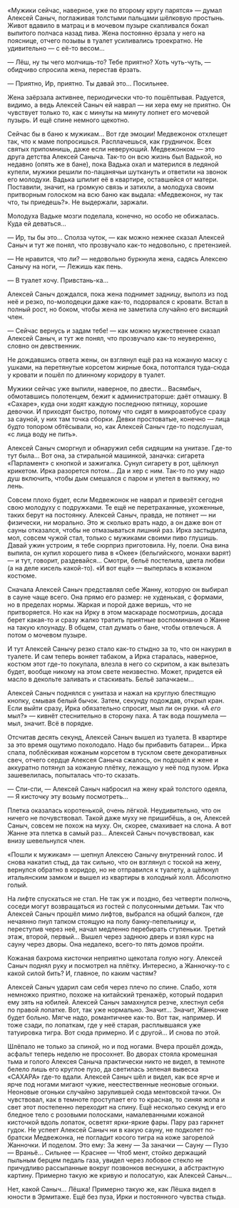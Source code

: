 «Мужики сейчас, наверное, уже по второму кругу парятся» — думал Алексей Саныч, поглаживая толстыми пальцами шёлковую простынь. Живот вдавило в матрац и в мочевом пузыре скапливался бокал выпитого полчаса назад пива. Жена постоянно ёрзала у него на пояснице, отчего позывы в туалет усиливались троекратно. Не удивительно — с её-то весом...

— Лёш, ну ты чего молчишь-то? Тебе приятно? Хоть чуть-чуть, — обидчиво спросила жена, перестав ёрзать.

— Приятно, Ир, приятно. Ты давай это… Посильнее.

Жена заёрзала активнее, периодически что-то пошёптывая. Радуется, видимо, а ведь Алексей Саныч ей наврал — ни хера ему не приятно. Он чувствует только то, как с минуты на минуту лопнет его мочевой пузырь. И ещё спине немного щекотно. 

Сейчас бы в баню к мужикам… Вот где эмоции! Медвежонок отхлещет так, что к маме попросишься. Расплачешься, как грудничок. Всех святых припомнишь, даже если неверующий. Медвежонком — это друга детства Алексей Саныча. Так-то он всю жизнь был Вадькой, но недавно (опять же в бане), пока Вадька охал и матерился в ледяной купели, мужики решили по-пацанячьи шуткануть и ответили на звонок его молодухи. Вадька шпилит её в квартире, оставшейся от матери. Поставили, значит, на громкую связь и затихли, а молодуха своим притворным голоском на всю баню как выдала: «Медвежонок, ну так что, ты приедешь?». Не выдержали, заржали. 

Молодуха Вадьке мозги поделала, конечно, но особо не обижалась. Куда ей деваться...

— Ир, ты бы это… Сполза чуток, — как можно нежнее сказал Алексей Саныч и тут же понял, что прозвучало как-то недовольно, с претензией. 

— Не нравится, что ли? — недовольно буркнула жена, садясь Алексею Санычу на ноги, — Лежишь как пень.

— В туалет хочу. Привстань-ка…

Алексей Саныч дождался, пока жена поднимет задницу, выполз из под неё и резко, по-молодецки даже как-то, подорвался с кровати. Встал в полный рост, но боком, чтобы жена не заметила случайно его висящий член. 

— Сейчас вернусь и задам тебе! — как можно мужественнее сказал Алексей Саныч, и тут же понял, что прозвучало как-то неуверенно, словно он девственник.

Не дождавшись ответа жены, он взглянул ещё раз на кожаную маску с ушками, на перетянутые корсетом жирные бока, потоптался туда-сюда у кровати и пошёл по длинному коридору в туалет.

Мужики сейчас уже выпили, наверное, по двести… Васямбыч, обмотавшись полотенцем, бежит к администраторше: даёт отмашку. В «Сахаре», куда они ходят каждую последнюю пятницу, хорошие девочки. И приходят быстро, потому что сидят в микроавтобусе сразу за сауной, у них там точка сборки. Девки простоватые, конечно — лица будто топором обтёсывали, но, как Алексей Саныч где-то подслушал, «с лица воду не пить».

Алексей Саныч сморгнул и обнаружил себя сидящим на унитазе. Где-то тут была... Вот она, за стиральной машинкой, заначка: сигарета «Парламент» с кнопкой и зажигалка. Сунул сигарету в рот, щёлкнул крикетом. Ирка разорется потом… Да и хер с ним. Так-то по уму надо душ включить, чтобы дым смешался с паром и улетел в вытяжку, но лень.

Совсем плохо будет, если Медвежонок не наврал и привезёт сегодня свою молодуху с подружками. Те ещё не перетраханные, ухоженные, таких берут на постоянку. Алексей Саныч, правда, не потянет — ни физически, ни морально. Это ж сколько врать надо, а он даже вон от сауны отказался, чтобы не отмазываться лишний раз. Ирка застыдила, мол, совсем чужой стал, только с мужиками своими пиво глушишь. Давай ужин устроим, я тебе сюрприз приготовила. Ну, поели. Она вина выпила, он купил хорошего пива в «Окее» (бельгийского, монахи варят) — и тут, говорит, раздевайся... Смотри, бельё постелила, цвета любви (а на деле кисель какой-то). «И вот ещё» — выперлась в кожаном костюме.

Сначала Алексей Саныч представлял себе Жанну, которую он выбирал в сауне чаще всего. Она прямо его размер: не худенькая, с формами, но в пределах нормы. Жаркая и порой даже веришь, что не притворяется. Но как на Ирку в этом маскараде посмотришь, досада берет какая-то и сразу жалко тратить приятные воспоминания о Жанне на такую клоунаду. В общем, стал думать о бане, чтобы отвлечься. А потом о мочевом пузыре.

И тут Алексей Санычу резко стало как-то стыдно за то, что он накурил в туалете. И сам теперь воняет табаком, а Ирка старалась, наверное, костюм этот где-то покупала, влезла в него со скрипом, а как вылезать будет, вообще никому на этом свете неизвестно. Может, придется ей масло в декольте заливать и стаскивать. Бельё запачкаем…

Алексей Саныч поднялся с унитаза и нажал на круглую блестящую кнопку, смывая белый бычок. Затем, секунду подождав, открыл кран. Если выйти сразу, Ирка обязательно спросит, мыл ли он руки. «А _его_ мыл?» — кивнёт стеснительно в сторону паха. А так вода пошумела — мыл, значит. Всё в порядке.

Отсчитав десять секунд, Алексей Саныч вышел из туалета. В квартире за это время ощутимо похолодало. Надо бы прибавить батареи… Ирка спала, поблёскивая кожаным корсетом в тусклом свете декоративных свеч, отчего сердце Алексея Саныча сжалось, он подошёл к жене и аккуратно потянул за кожаную плётку, лежащую у неё под пузом. Ирка зашевелилась, попыталась что-то сказать.

— Спи-спи, — Алексей Саныч набросил на жену край толстого одеяла, — Я кисточку эту возьму посмотреть…

Плетка оказалась коротенькой, очень лёгкой. Неудивительно, что он ничего не почувствовал. Такой даже муху не пришибёшь, а он, Алексей Саныч, совсем не похож на муху. Он, скорее, смахивает на слона. А вот Жанне эта плетка в самый раз… Алексей Саныч почувствовал, как внизу шевельнулся член.

«Пошли к мужикам» — шепнул Алексею Санычу внутренний голос. И снова накатил стыд, да так сильно, что он взглянул с тоской на жену, вернулся обратно в коридор, но не отправился к туалету, а щёлкнул итальянским замком и вышел из квартиры в холодный холл. Абсолютно голый.

На лифте спускаться не стал. Не так уж и поздно, без четверти полночь, соседи могут возвращаться из гостей с полусонными детьми. Так что Алексей Саныч прошёл мимо лифтов, выбрался на общий балкон, где нечаянно пнул тапком стоящую на полу банку-пепельницу и, переступив через неё, начал медленно перебирать ступеньки. Третий этаж, второй, первый... Вышел через заднюю дверь и взял курс на сауну через дворы. Она недалеко, всего-то пять домов пройти.

Кожаная бахрома кисточки неприятно щекотала голую ногу. Алексей Саныч поднял руку и посмотрел на плётку. Интересно, а Жанночку-то с какой силой бить? И, главное, по каким частям? 

Алексей Саныч ударил сам себя через плечо по спине. Слабо, хотя немножко приятно, похоже на китайский тренажёр, который подарил ему зять на юбилей. Алексей Саныч замахнулся резче, хлестнул себя по правой лопатке. Вот, так уже нормально. Значит... Значит, Жанночке будет больно. Мягче надо, романтичнее как-то. Вот так, например. И тоже сзади, по лопаткам, где у неё старая, расплывшаяся уже татуировка тигра. Вот сюда примерно. И с другой... И снова по этой.

Шлёпало не только за спиной, но и под ногами. Вчера прошёл дождь, асфальт теперь неделю не просохнет. Во дворах стояла кромешная тьма и голого Алексея Саныча практически никто не видел, в темноте белело лишь его круглое пузо, да светилась зеленая вывеска «САХАРА» где-то вдали. Алексей Саныч шёл и видел, как все ярче и ярче под ногами мигают чужие, неестественные неоновые огоньки. Неоновые огоньки случайно зарулившей сюда ментовской тачки. Он чувствовал, как в темноте проступает его то красная, то синяя жопа и свет этот постепенно переходит на спину. Ещё несколько секунд и его бледное тело с розовыми полосками, намалеванными кожаной кисточкой вдоль лопаток, осветят ярки-яркие фары. Пару раз гаркнет гудок. Не успеет Алексей Саныч ни в какую сауну, не подколет по-братски Медвежонка, не погладит косого тигра на коже загорелой Жанночки. И поделом. Это ему: За жену — За заначки — Сауну — Пузо — Враньё… Сильнее — Краснее — Чтоб мент, стойко держащий пыльным берцем педаль газа, увидел через лобовое стекло не причудливо рассыпанные вокруг позвонков веснушки, а абстрактную картину. Примерно такую же кривую и полосатую, как Алексей Саныч... 

Нет, какой Саныч… Лёшка! Примерно такую же, как Лёшка видел в юности в Эрмитаже. Ещё без пуза, Ирки и постоянного чувства стыда.